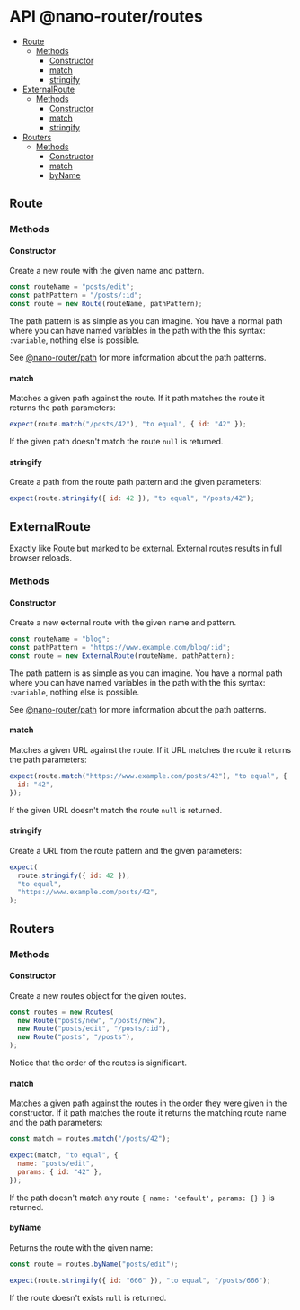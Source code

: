 # API @nano-router/routes

<!-- toc -->

- [Route](#route)
  - [Methods](#methods)
    - [Constructor](#constructor)
    - [match](#match)
    - [stringify](#stringify)
- [ExternalRoute](#externalroute)
  - [Methods](#methods-1)
    - [Constructor](#constructor-1)
    - [match](#match-1)
    - [stringify](#stringify-1)
- [Routers](#routers)
  - [Methods](#methods-2)
    - [Constructor](#constructor-2)
    - [match](#match-2)
    - [byName](#byname)

<!-- tocstop -->

## Route

### Methods

#### Constructor

Create a new route with the given name and pattern.

```js
const routeName = "posts/edit";
const pathPattern = "/posts/:id";
const route = new Route(routeName, pathPattern);
```

The path pattern is as simple as you can imagine. You have a normal path where
you can have named variables in the path with the this syntax: `:variable`,
nothing else is possible.

See [@nano-router/path](../path/API.md) for more information about the path
patterns.

#### match

Matches a given path against the route. If it path matches the route it returns
the path parameters:

```js
expect(route.match("/posts/42"), "to equal", { id: "42" });
```

If the given path doesn't match the route `null` is returned.

#### stringify

Create a path from the route path pattern and the given parameters:

```js
expect(route.stringify({ id: 42 }), "to equal", "/posts/42");
```

## ExternalRoute

Exactly like [Route](#route) but marked to be external. External routes results
in full browser reloads.

### Methods

#### Constructor

Create a new external route with the given name and pattern.

```js
const routeName = "blog";
const pathPattern = "https://www.example.com/blog/:id";
const route = new ExternalRoute(routeName, pathPattern);
```

The path pattern is as simple as you can imagine. You have a normal path where
you can have named variables in the path with the this syntax: `:variable`,
nothing else is possible.

See [@nano-router/path](../path/API.md) for more information about the path
patterns.

#### match

Matches a given URL against the route. If it URL matches the route it returns
the path parameters:

```js
expect(route.match("https://www.example.com/posts/42"), "to equal", {
  id: "42",
});
```

If the given URL doesn't match the route `null` is returned.

#### stringify

Create a URL from the route pattern and the given parameters:

```js
expect(
  route.stringify({ id: 42 }),
  "to equal",
  "https://www.example.com/posts/42",
);
```

## Routers

### Methods

#### Constructor

Create a new routes object for the given routes.

```js
const routes = new Routes(
  new Route("posts/new", "/posts/new"),
  new Route("posts/edit", "/posts/:id"),
  new Route("posts", "/posts"),
);
```

Notice that the order of the routes is significant.

#### match

Matches a given path against the routes in the order they were given in the
constructor. If it path matches the route it returns the matching route name and
the path parameters:

```js
const match = routes.match("/posts/42");

expect(match, "to equal", {
  name: "posts/edit",
  params: { id: "42" },
});
```

If the path doesn't match any route `{ name: 'default', params: {} }` is returned.

#### byName

Returns the route with the given name:

```js
const route = routes.byName("posts/edit");

expect(route.stringify({ id: "666" }), "to equal", "/posts/666");
```

If the route doesn't exists `null` is returned.
